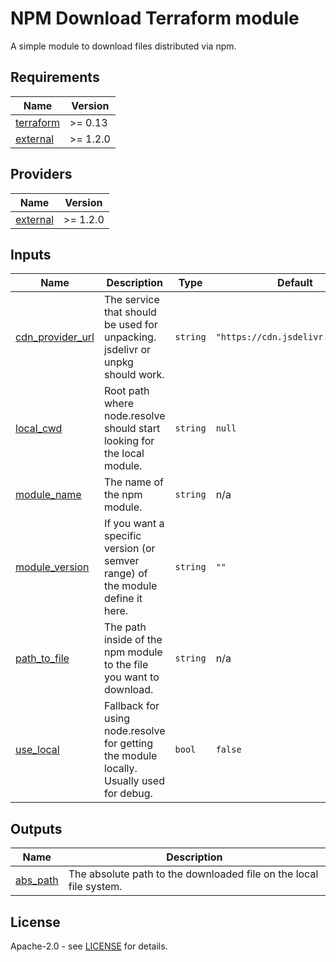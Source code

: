 # NPM Download Terraform module

A simple module to download files distributed via npm.

<!-- prettier-ignore-start -->
<!--- BEGIN_TF_DOCS --->
## Requirements

| Name | Version |
|------|---------|
| <a name="requirement_terraform"></a> [terraform](#requirement\_terraform) | >= 0.13 |
| <a name="requirement_external"></a> [external](#requirement\_external) | >= 1.2.0 |

## Providers

| Name | Version |
|------|---------|
| <a name="provider_external"></a> [external](#provider\_external) | >= 1.2.0 |

## Inputs

| Name | Description | Type | Default | Required |
|------|-------------|------|---------|:--------:|
| <a name="input_cdn_provider_url"></a> [cdn\_provider\_url](#input\_cdn\_provider\_url) | The service that should be used for unpacking. jsdelivr or unpkg should work. | `string` | `"https://cdn.jsdelivr.net/npm/"` | no |
| <a name="input_local_cwd"></a> [local\_cwd](#input\_local\_cwd) | Root path where node.resolve should start looking for the local module. | `string` | `null` | no |
| <a name="input_module_name"></a> [module\_name](#input\_module\_name) | The name of the npm module. | `string` | n/a | yes |
| <a name="input_module_version"></a> [module\_version](#input\_module\_version) | If you want a specific version (or semver range) of the module define it here. | `string` | `""` | no |
| <a name="input_path_to_file"></a> [path\_to\_file](#input\_path\_to\_file) | The path inside of the npm module to the file you want to download. | `string` | n/a | yes |
| <a name="input_use_local"></a> [use\_local](#input\_use\_local) | Fallback for using node.resolve for getting the module locally. Usually used for debug. | `bool` | `false` | no |

## Outputs

| Name | Description |
|------|-------------|
| <a name="output_abs_path"></a> [abs\_path](#output\_abs\_path) | The absolute path to the downloaded file on the local file system. |

<!--- END_TF_DOCS --->
<!-- prettier-ignore-end -->

## License

Apache-2.0 - see [LICENSE](https://github.com/milliHQ/terraform-npm-download/blob/main/LICENSE) for details.

